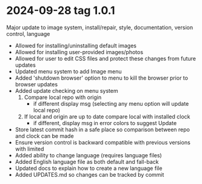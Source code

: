 # 2024-09-28 tag 1.0.1
Major update to image system, install/repair, style, documentation, version control, language

- Allowed for installing/uninstalling default images
- Allowed for installing user-provided images/photos
- Allowed for user to edit CSS files and protect these changes from future updates
- Updated menu system to add Image menu
- Added 'shutdown browser' option to menu to kill the browser prior to browser updates
- Added update checking on menu system
    1. Compare local repo with origin
        - if different display msg (selecting any menu option will update local repo)
    2. If local and origin are up to date compare local with installed clock
        - if different, display msg in error colors to suggest Update
- Store latest commit hash in a safe place so comparison between repo and clock can be made
- Ensure version control is backward compatible with previous versions with limited
- Added ability to change language (requires language files)
- Added English language file as both default and fall-back
- Updated docs to explain how to create a new language file
- Added UPDATES.md so changes can be tracked by commit
